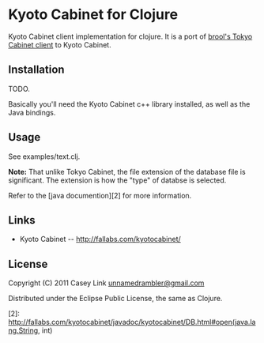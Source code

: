 Kyoto Cabinet for Clojure
=========================

Kyoto Cabinet client implementation for clojure. It is a port of [brool's Tokyo Cabinet client][1] to Kyoto Cabinet.

Installation
------------

TODO.

Basically you'll need the Kyoto Cabinet c++ library installed, as well as the Java
bindings.

Usage
-----

See examples/text.clj.

**Note:** That unlike Tokyo Cabinet, the file extension of the database file
is significant. The extension is how the "type" of databse is selected.

Refer to the [java documention][2] for more information.

Links
-----

* Kyoto Cabinet -- http://fallabs.com/kyotocabinet/

License
-------

Copyright (C) 2011 Casey Link <unnamedrambler@gmail.com>

Distributed under the Eclipse Public License, the same as Clojure.


[1]: https://github.com/brool/tokyo-cabinet "Tokyo Cabinet for Clojure"
[2]: http://fallabs.com/kyotocabinet/javadoc/kyotocabinet/DB.html#open(java.lang.String, int)
